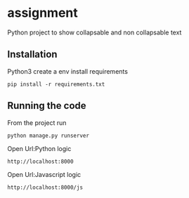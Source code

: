 # assignment
Python project to show collapsable and non collapsable text
## Installation
Python3
create a env 
install requirements

```pip install -r requirements.txt```

## Running the code
From the project run 

```python manage.py runserver```

Open Url:Python logic

```http://localhost:8000```

Open Url:Javascript logic

```http://localhost:8000/js```


